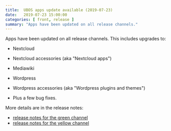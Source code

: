 ```yaml
---
title:  UBOS apps update available (2019-07-23)
date:   2019-07-23 15:00:00
categories: [ front, release ]
summary: "Apps have been updated on all release channels."
---
```


Apps have been updated on all release channels. This includes upgrades to:

* Nextcloud

* Nextcloud accessories (aka "Nextcloud apps")

* Mediawiki

* Wordpress

* Wordpress accessories (aka "Wordpress plugins and themes")

* Plus a few bug fixes.

More details are in the release notes:

* [release notes for the green channel](/docs/releases/2019-07-23/release-notes/index.html)
* [release notes for the yellow channel](/docs-yellow/releases/2019-07-23/release-notes/index.html)
